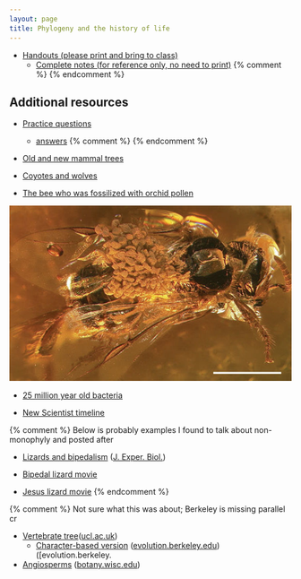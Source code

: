 ```yaml
---
layout: page
title: Phylogeny and the history of life
---
```


* [Handouts (please print and bring to class)](/materials/phylogeny.handouts.pdf)
  * [Complete notes (for reference only, no need to print)](/materials/phylogeny.complete.pdf)
{% comment %} 
{% endcomment %} 

## Additional resources

* [Practice questions](phylo_ques.html)
	* [answers](phylo_ans.html)
{% comment %} 
{% endcomment %} 

* [Old and new mammal trees](https://research.amnh.org/paleontology/perissodactyl/node/55)

* [Coyotes and wolves](http://advances.sciencemag.org/content/2/7/e1501714)

* [The bee who was fossilized with orchid pollen](https://www.nature.com/news/2007/070827/full/070827-4.html)

[![Fossil bee carrying pollen](materials/images/bee.jpg)](http://www.nature.com/news/2007/070827/full/070827-4.html)

* [25 million year old bacteria](https://doi.org/10.1126%2Fscience.7538699)

* [New Scientist timeline](https://www.newscientist.com/article/dn17453-timeline-the-evolution-of-life/)

{% comment %} 
Below is probably examples I found to talk about non-monophyly and posted after
* [Lizards and bipedalism](http://jeb.biologists.org/content/jexbio/211/13/2058/F1.large.jpg) ([J. Exper. Biol.](http://jeb.biologists.org/content/211/13/2058))

* [Bipedal lizard movie](https://www.youtube.com/watch?v=XAo09yYOpCU)
* [Jesus lizard movie](https://www.youtube.com/watch?v=45yabrnryXk)
{% endcomment %} 


{% comment %} 
Not sure what this was about; Berkeley is missing parallel cr
* [Vertebrate tree](http://www.ucl.ac.uk/museums-static/obl4he/vertebratediversity/Vertebrata_cladogram2.png)([ucl.ac.uk](http://www.ucl.ac.uk/museums-static/obl4he/vertebratediversity/))
	* [Character-based version](http://evolution.berkeley.edu/admin/media/2/85597_evo_resources_resource_image_251_original.gif) ([evolution.berkeley.edu](http://evolution.berkeley.edu/admin/media/2/85597_evo_resources_resource_image_251_original.gif))
 ([evolution.berkeley.
* [Angiosperms](http://www.botany.wisc.edu/courses/botany_400/images/lectureImages/AngiospermAPGII.jpg) ([botany.wisc.edu](http://www.botany.wisc.edu/courses/botany_400/Lecture/Lect02AngioPhyl.html))

